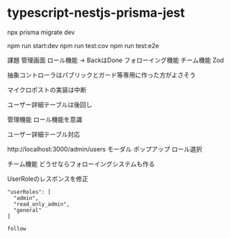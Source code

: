 # typescript-nestjs-prisma-jest

npx prisma migrate dev

npm run start:dev
npm run test:cov
npm run test:e2e

課題
管理画面
ロール機能 → BackはDone
フォローイング機能
チーム機能
Zod


抽象コントローラはパブリックとガード等専用に作った方がよさそう

マイクロポストの実装は中断



ユーザー詳細テーブルは後回し

管理機能
ロール機能を意識

ユーザー詳細テーブル対応

http://localhost:3000/admin/users
モーダル ポップアップ ロール選択

チーム機能
どうせならフォローイングシステムも作る


UserRoleのレスポンスを修正

    "userRoles": [
      "admin",
      "read_only_admin",
      "general"
    ]

    follow